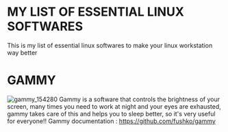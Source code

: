 # MY LIST OF ESSENTIAL LINUX SOFTWARES
This is my list of essential linux softwares to make your linux workstation way better

# GAMMY
![gammy_154280](https://github.com/rlimazzz/essentialslinux/assets/85703424/216ba5dd-40eb-4e1c-be26-7546096c4d8f)
Gammy is a software that controls the brightness of your screen, many times you need to work at night and your eyes are exhausted, gammy takes care of this and helps you to sleep better, so it's very useful for everyone!!
Gammy documentation : https://github.com/fushko/gammy
